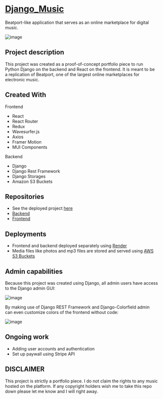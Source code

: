 # [Django_Music](https://django-music-frontend.onrender.com/)
Beatport-like application that serves as an online marketplace for digital music.

![image](https://github.com/JackPadalino/django_music/assets/97137486/a14b9b9f-ec07-4bd0-b5f7-7fe3089a5266)

## Project description
This project was created as a proof-of-concept portfolio piece to run Python Django on the backend and React on the frontend. It is meant to be a replication of Beatport, one of the largest online marketplaces for electronic music.

## Created With
Frontend
- React
- React Router
- Redux
- Wavesurfer.js
- Axios
- Framer Motion
- MUI Components

Backend
- Django
- Django Rest Framework
- Django Storages
- Amazon S3 Buckets

## Repositories
- See the deployed project [here](https://django-music-frontend.onrender.com/)
- [Backend](https://github.com/JackPadalino/django_music_backend/tree/516665ddda28148b52db5f461032e38a2b743a0a)
- [Frontend](https://github.com/JackPadalino/django_music_frontend/tree/baf69113208a9376fa9a6fa150bedfef9e179bea)

## Deployments
- Frontend and backend deployed separately using [Render](https://render.com/)
- Media files like photos and mp3 files are stored and served using [AWS S3 Buckets](https://aws.amazon.com/?nc2=h_lg)

## Admin capabilities
Because this project was created using Django, all admin users have access to the Django admin GUI:

![image](https://github.com/JackPadalino/django_music/assets/97137486/9c333f2e-ee4f-4e5c-8be4-bd587d41e0fc)

By making use of Django REST Framework and Django-Colorfield admin can even customize colors of the frontend without code:

![image](https://github.com/JackPadalino/django_music/assets/97137486/7cb7d109-04ed-4519-bb51-5a3f15f4ae76)

## Ongoing work
- Adding user accounts and authentication
- Set up paywall using Stripe API

## **DISCLAIMER** 
This project is strictly a portfolio piece. I do not claim the rights to any music hosted on the platform.
If any copyright holders wish me to take this repo down please let me know and I will right away.